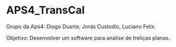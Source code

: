 # APS4_TransCal

Grupo da Aps4: Diogo Duarte, Jorás Custodio, Luciano Felix.

Objetivo: Desenvolver um software para análise de treliças planas.
